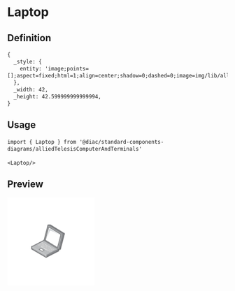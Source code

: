 # Laptop

## Definition

```
{
  _style: { 
    entity: 'image;points=[];aspect=fixed;html=1;align=center;shadow=0;dashed=0;image=img/lib/allied_telesis/computer_and_terminals/Laptop.svg;strokeColor=none;',
  },
  _width: 42,
  _height: 42.599999999999994,
}
```

## Usage

```
import { Laptop } from '@diac/standard-components-diagrams/alliedTelesisComputerAndTerminals'

<Laptop/>
```

## Preview

<img src="./laptop.png" width="200"/>
